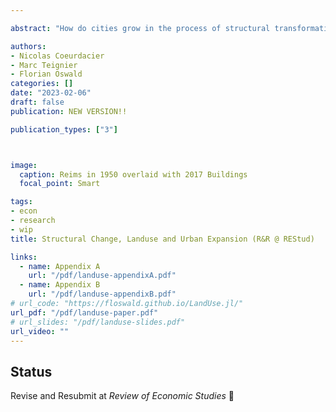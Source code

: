 ```yaml
---

abstract: "How do cities grow in the process of structural transformation? To answer this question, we develop a multi-sector spatial equilibrium model with endogenous land use: land is used either for agriculture or housing. Urban land, densely populated due to commuting frictions, expands out of agricultural land. With rising productivity, the reallocation of workers away from agriculture frees up land for cities to expand, limiting the increase in land values despite higher income and increasing urban population. Due to the reallocation of land use, the area of cities expands at a fast rate and urban density persistently declines, as in the data over a long period. Quantitative predictions of the joint evolution of density and land values across time and space are confronted with historical data assembled for France over 180 years."

authors:
- Nicolas Coeurdacier
- Marc Teignier
- Florian Oswald
categories: []
date: "2023-02-06"
draft: false
publication: NEW VERSION!!

publication_types: ["3"]



image:
  caption: Reims in 1950 overlaid with 2017 Buildings
  focal_point: Smart

tags:
- econ
- research
- wip
title: Structural Change, Landuse and Urban Expansion (R&R @ REStud)

links:
  - name: Appendix A
    url: "/pdf/landuse-appendixA.pdf"
  - name: Appendix B
    url: "/pdf/landuse-appendixB.pdf"      
# url_code: "https://floswald.github.io/LandUse.jl/"
url_pdf: "/pdf/landuse-paper.pdf"
# url_slides: "/pdf/landuse-slides.pdf"
url_video: ""
---
```


## Status

Revise and Resubmit at *Review of Economic Studies* 💪